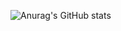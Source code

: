 ![Anurag's GitHub stats](https://github-readme-stats.vercel.app/api?username=RadJaguar2005&hide=contribs,prs)

